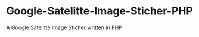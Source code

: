 Google-Satelitte-Image-Sticher-PHP
==================================

A Google Satelitte Image Sticher written in PHP
